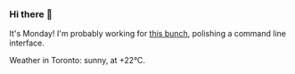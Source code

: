 ### Hi there :wave:

It's Monday! I'm probably working for [this bunch](https://github.com/kohofinancial), polishing a command line interface.

Weather in Toronto: sunny, at +22°C.
